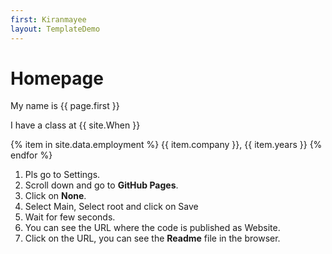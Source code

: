 ```yaml
---
first: Kiranmayee
layout: TemplateDemo 
---
```


# Homepage 

My name is {{ page.first }}

I have a class at {{ site.When }}

{% item in site.data.employment %}
{{ item.company }}, {{ item.years }}
{% endfor %}

1. Pls go to Settings.
2. Scroll down and go to **GitHub Pages**.
3. Click on **None**.
4. Select Main, Select root and click on Save
5. Wait for few seconds.
6. You can see the URL where the code is published as Website.
7. Click on the URL, you can see the **Readme** file in the browser.
